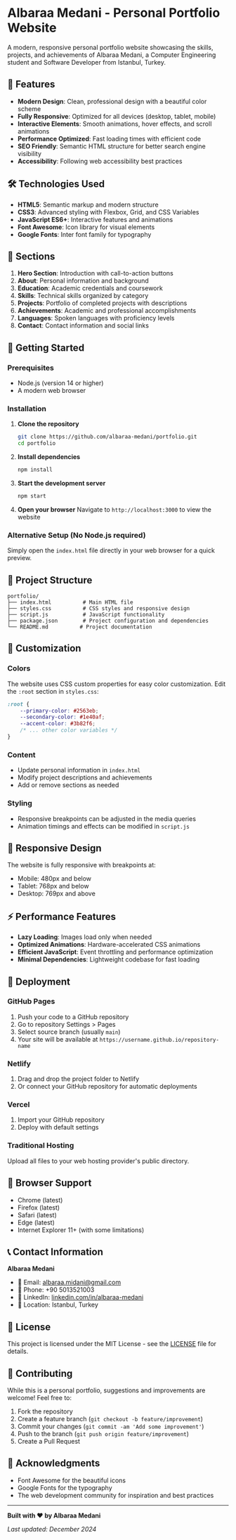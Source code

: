# Albaraa Medani - Personal Portfolio Website

A modern, responsive personal portfolio website showcasing the skills, projects, and achievements of Albaraa Medani, a Computer Engineering student and Software Developer from Istanbul, Turkey.

## 🌟 Features

- **Modern Design**: Clean, professional design with a beautiful color scheme
- **Fully Responsive**: Optimized for all devices (desktop, tablet, mobile)
- **Interactive Elements**: Smooth animations, hover effects, and scroll animations
- **Performance Optimized**: Fast loading times with efficient code
- **SEO Friendly**: Semantic HTML structure for better search engine visibility
- **Accessibility**: Following web accessibility best practices

## 🛠️ Technologies Used

- **HTML5**: Semantic markup and modern structure
- **CSS3**: Advanced styling with Flexbox, Grid, and CSS Variables
- **JavaScript ES6+**: Interactive features and animations
- **Font Awesome**: Icon library for visual elements
- **Google Fonts**: Inter font family for typography

## 📱 Sections

1. **Hero Section**: Introduction with call-to-action buttons
2. **About**: Personal information and background
3. **Education**: Academic credentials and coursework
4. **Skills**: Technical skills organized by category
5. **Projects**: Portfolio of completed projects with descriptions
6. **Achievements**: Academic and professional accomplishments
7. **Languages**: Spoken languages with proficiency levels
8. **Contact**: Contact information and social links

## 🚀 Getting Started

### Prerequisites

- Node.js (version 14 or higher)
- A modern web browser

### Installation

1. **Clone the repository**
   ```bash
   git clone https://github.com/albaraa-medani/portfolio.git
   cd portfolio
   ```

2. **Install dependencies**
   ```bash
   npm install
   ```

3. **Start the development server**
   ```bash
   npm start
   ```

4. **Open your browser**
   Navigate to `http://localhost:3000` to view the website

### Alternative Setup (No Node.js required)

Simply open the `index.html` file directly in your web browser for a quick preview.

## 📁 Project Structure

```
portfolio/
├── index.html          # Main HTML file
├── styles.css          # CSS styles and responsive design
├── script.js           # JavaScript functionality
├── package.json        # Project configuration and dependencies
└── README.md          # Project documentation
```

## 🎨 Customization

### Colors
The website uses CSS custom properties for easy color customization. Edit the `:root` section in `styles.css`:

```css
:root {
    --primary-color: #2563eb;
    --secondary-color: #1e40af;
    --accent-color: #3b82f6;
    /* ... other color variables */
}
```

### Content
- Update personal information in `index.html`
- Modify project descriptions and achievements
- Add or remove sections as needed

### Styling
- Responsive breakpoints can be adjusted in the media queries
- Animation timings and effects can be modified in `script.js`

## 📱 Responsive Design

The website is fully responsive with breakpoints at:
- Mobile: 480px and below
- Tablet: 768px and below
- Desktop: 769px and above

## ⚡ Performance Features

- **Lazy Loading**: Images load only when needed
- **Optimized Animations**: Hardware-accelerated CSS animations
- **Efficient JavaScript**: Event throttling and performance optimization
- **Minimal Dependencies**: Lightweight codebase for fast loading

## 🚀 Deployment

### GitHub Pages
1. Push your code to a GitHub repository
2. Go to repository Settings > Pages
3. Select source branch (usually `main`)
4. Your site will be available at `https://username.github.io/repository-name`

### Netlify
1. Drag and drop the project folder to Netlify
2. Or connect your GitHub repository for automatic deployments

### Vercel
1. Import your GitHub repository
2. Deploy with default settings

### Traditional Hosting
Upload all files to your web hosting provider's public directory.

## 🔧 Browser Support

- Chrome (latest)
- Firefox (latest)
- Safari (latest)
- Edge (latest)
- Internet Explorer 11+ (with some limitations)

## 📞 Contact Information

**Albaraa Medani**
- 📧 Email: albaraa.midani@gmail.com
- 📱 Phone: +90 5013521003
- 💼 LinkedIn: [linkedin.com/in/albaraa-medani](https://linkedin.com/in/albaraa-medani)
- 📍 Location: Istanbul, Turkey

## 📄 License

This project is licensed under the MIT License - see the [LICENSE](LICENSE) file for details.

## 🤝 Contributing

While this is a personal portfolio, suggestions and improvements are welcome! Feel free to:

1. Fork the repository
2. Create a feature branch (`git checkout -b feature/improvement`)
3. Commit your changes (`git commit -am 'Add some improvement'`)
4. Push to the branch (`git push origin feature/improvement`)
5. Create a Pull Request

## 🙏 Acknowledgments

- Font Awesome for the beautiful icons
- Google Fonts for the typography
- The web development community for inspiration and best practices

---

**Built with ❤️ by Albaraa Medani**

*Last updated: December 2024*
